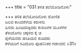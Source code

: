 +++
title = "031 ತಳಿತ ತಲೆಯೋಡಿನೊಳು"

+++
ತಳಿತ ತಲೆಯೋಡಿನೊಳು ಶೋಣಿತ  
ಜಲವ ಕಾಸಿದರೆಳೆಯ ಕರುಳನು  
ಹಿಳಿದು ಹಿಂಡಿದರಿಕ್ಕಿದರು ಕುಸುರಿಗಳ ಮೂಳೆಗಳ  
ತೆಳುದೊಗಲ ಚಕ್ಕಳದ ಕೈ ಚ  
ಪ್ಪಳೆಯವರು ಹಂತಿಯಲಿ ಕುಡಿದರು   
ಕೆಳೆಯರಿಗೆ ಸವಿದೋರಿ ಪೂತನಿನಿಕರ ಗಡಣದಲಿ     ॥31॥